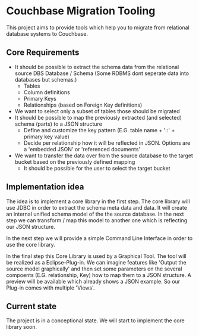 # Couchbase Migration Tooling

This project aims to provide tools which help you to migrate from relational database systems to Couchbase.

## Core Requirements

* It should be possible to extract the schema data from the relational source DBS
 Database / Schema (Some RDBMS dont seperate data into databases but schemas.)
  * Tables
  * Column definitions
  * Primary Keys
  * Relationships (based on Foreign Key definitions)
* We want to select only a subset of tables those should be migrated
* It should be possible to map the previously extracted (and selected) schema (parts) to a JSON structure
  * Define and customize the key pattern (E.G. table name + '::' + primary key value)
  * Decide per relationship how it will be reflected in JSON. Options are a 'embedded JSON' or 'referenced documents'
* We want to transfer the data over from the source database to the target bucket based on the previously defined mapping
  * It should be possible for the user to select the target bucket

## Implementation idea

The idea is to implement a core library in the first step. The core library will use JDBC in order to extract the schema meta data and data. It will create an internal unified schema model of the the source database. In the next step we can transform / map this model to another one which is reflecting our JSON structure. 

In the next step we will provide a simple Command Line Interface in order to use the core library.

In the final step this Core Library is used by a Graphical Tool. The tool will be realized as a Eclipse-Plug-in. We can imagine features like 'Output the source model graphically' and then set some parameters on the several compoents (E.G. relationship, Key) how to map them to a JSON structure. A preview will be available which already shows a JSON example. So our Plug-in comes with multiple 'Views'.

## Current state

The project is in a conceptional state. We will start to implement the core library soon.
